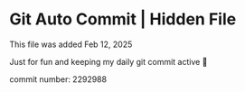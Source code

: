 # Git Auto Commit | Hidden File

This file was added Feb 12, 2025

Just for fun and keeping my daily git commit active 🤪

commit number: 2292988
